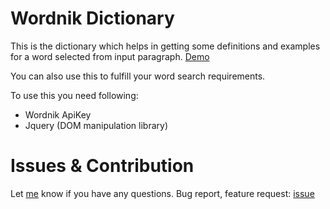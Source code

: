 # Wordnik Dictionary
This is the dictionary which helps in getting some definitions and examples for a word selected from input paragraph.
<a href="http://virbhadrasinh.github.io/wordnikdictionary/">Demo</a>

You can also use this to fulfill your word search requirements.

To use this you need following:
* Wordnik ApiKey
* Jquery (DOM manipulation library)

# Issues & Contribution

Let <a href="https://github.com/Virbhadrasinh">me</a> know if you have any questions. Bug report, feature request: <a href="https://github.com/Virbhadrasinh/wordnikdictionary/issues">issue</a>
